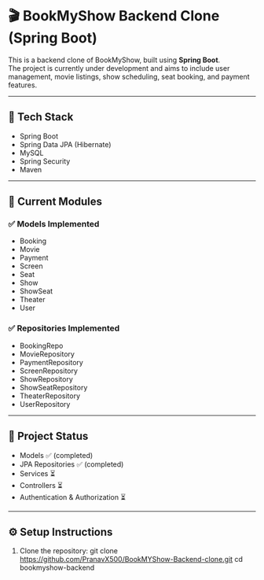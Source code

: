 # 🎬 BookMyShow Backend Clone (Spring Boot)

This is a backend clone of BookMyShow, built using **Spring Boot**.  
The project is currently under development and aims to include user management, movie listings, show scheduling, seat booking, and payment features.

---

## 🚀 Tech Stack
- Spring Boot  
- Spring Data JPA (Hibernate)  
- MySQL  
- Spring Security  
- Maven  

---

## 📂 Current Modules

### ✅ Models Implemented
- Booking  
- Movie  
- Payment  
- Screen  
- Seat  
- Show  
- ShowSeat  
- Theater  
- User  

### ✅ Repositories Implemented
- BookingRepo  
- MovieRepository  
- PaymentRepository  
- ScreenRepository  
- ShowRepository  
- ShowSeatRepository  
- TheaterRepository  
- UserRepository  

---

## 📌 Project Status
- Models ✅ (completed)  
- JPA Repositories ✅ (completed)  
- Services ⏳  
- Controllers ⏳  
- Authentication & Authorization ⏳  

---

## ⚙️ Setup Instructions
1. Clone the repository:
    git clone https://github.com/PranavX500/BookMYShow-Backend-clone.git
   cd bookmyshow-backend
